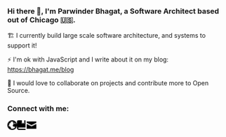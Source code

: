 ### Hi there 👋, I'm Parwinder Bhagat, a Software Architect based out of Chicago 🇺🇸.

🏗 I currently build large scale software architecture, and systems to support it!

⚡️ I'm ok with JavaScript and I write about it on my blog: https://bhagat.me/blog

🤝 I would love to collaborate on projects and contribute more to Open Source.


### Connect with me:

[<img align="left" alt="Website" width="22px" src="https://raw.githubusercontent.com/iconic/open-iconic/master/svg/globe.svg" />][website]
[<img align="left" alt="Blog" width="22px" src="https://raw.githubusercontent.com/iconic/open-iconic/master/svg/book.svg" />][blog]
[<img align="left" alt="Email" width="22px" src="https://raw.githubusercontent.com/iconic/open-iconic/master/svg/envelope-closed.svg" />][email]

[website]: https://bhagat.me/
[blog]: https://bhagat.me/blog
[email]: mailto:contact@bhagat.me
